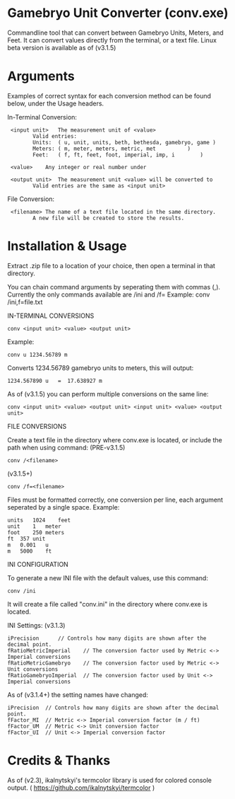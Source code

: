 # Gamebryo Unit Converter (conv.exe)

 Commandline tool that can convert between Gamebryo Units, Meters, and Feet.
 It can convert values directly from the terminal, or a text file.
 Linux beta version is available as of (v3.1.5)


# Arguments
 Examples of correct syntax for each conversion method can be found below, under the Usage headers.
 
 In-Terminal Conversion:
 
	 <input unit>	The measurement unit of <value>
	 		Valid entries:
			Units:	( u, unit, units, beth, bethesda, gamebryo, game )
			Meters:	( m, meter, meters, metric, met 		 )
			Feet:	( f, ft, feet, foot, imperial, imp, i 		 )
			
	 <value>	Any integer or real number under 
			
	 <output unit>	The measurement unit <value> will be converted to
			Valid entries are the same as <input unit>
			
 File Conversion:
			
	 <filename>	The name of a text file located in the same directory.
			A new file will be created to store the results.


# Installation & Usage
Extract .zip file to a location of your choice, then open a terminal in that directory.

You can chain command arguments by seperating them with commas (,). 
Currently the only commands available are /ini and /f=<filename>
Example:
	conv /ini,f=file.txt


IN-TERMINAL CONVERSIONS

	conv <input unit> <value> <output unit>
	
Example:
	
	conv u 1234.56789 m
	
Converts 1234.56789 gamebryo units to meters, this will output:

	1234.567890 u   =  17.638927 m

As of (v3.1.5) you can perform multiple conversions on the same line:

	conv <input unit> <value> <output unit> <input unit> <value> <output unit>
	

FILE CONVERSIONS

Create a text file in the directory where conv.exe is located, or include the path when using command:
(PRE-v3.1.5)

 	conv /<filename>
	
(v3.1.5+)

	conv /f=<filename>
	
 Files must be formatted correctly, one conversion per line, each argument seperated by a single space.
 Example:
 
	units	1024	feet
	unit	1	meter
	foot	250	meters
	ft	357	unit
	m	0.001	u
	m	5000	ft


INI CONFIGURATION

To generate a new INI file with the default values, use this command:

	conv /ini

It will create a file called "conv.ini" in the directory where conv.exe is located.

INI Settings: (v3.1.3)

	iPrecision		// Controls how many digits are shown after the decimal point.
	fRatioMetricImperial	// The conversion factor used by Metric <-> Imperial conversions
	fRatioMetricGamebryo	// The conversion factor used by Metric <-> Unit conversions
	fRatioGamebryoImperial	// The conversion factor used by Unit <-> Imperial conversions

As of (v3.1.4+) the setting names have changed:

	iPrecision	// Controls how many digits are shown after the decimal point.
	fFactor_MI	// Metric <-> Imperial conversion factor (m / ft)
	fFactor_UM	// Metric <-> Unit conversion factor
	fFactor_UI	// Unit <-> Imperial conversion factor
	
	
# Credits & Thanks
As of (v2.3), ikalnytskyi's termcolor library is used for colored console output. ( https://github.com/ikalnytskyi/termcolor )
